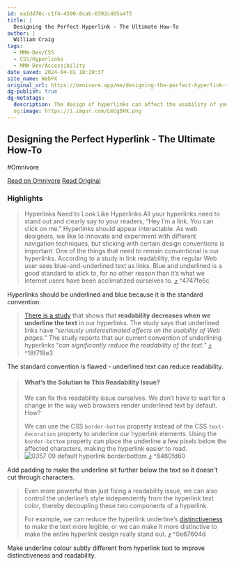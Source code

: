 ```yaml
---
id: ea1dd70c-c1f4-4590-8cab-6392c465a4f5
title: |
  Designing the Perfect Hyperlink - The Ultimate How-To
author: |
  William Craig
tags:
  - MMW-Dev/CSS
  - CSS/Hyperlinks
  - MMW-Dev/Accessibility
date_saved: 2024-04-01 18:19:37
site_name: WebFX
original_url: https://omnivore.app/me/designing-the-perfect-hyperlink-the-ultimate-how-to-18e981945be
dg-publish: true
dg-metatags:
  description: The design of hyperlinks can affect the usability of your web pages and also the user experience. Here are some tips to improve hyperlink designs.
  og:image: https://i.imgur.com/LmCg5HX.png
---
```


## Designing the Perfect Hyperlink - The Ultimate How-To
#Omnivore

[Read on Omnivore](https://omnivore.app/me/designing-the-perfect-hyperlink-the-ultimate-how-to-18e981945be)
[Read Original](https://www.webfx.com/blog/web-design/hyperlink-design/)

### Highlights

> Hyperlinks Need to Look Like Hyperlinks
>  All your hyperlinks need to stand out and clearly say to your readers, “Hey I’m a link. You can click on me.” Hyperlinks should appear interactable.
>  As web designers, we like to innovate and experiment with different navigation techniques, but sticking with certain design conventions is important. One of the things that need to remain conventional is our hyperlinks. According to a study in link readability, the regular Web user sees blue-and-underlined text as links.
>  Blue and underlined is a good standard to stick to, for no other reason than it’s what we Internet users have been acclimatized ourselves to. [⤴️](https://omnivore.app/me/designing-the-perfect-hyperlink-the-ultimate-how-to-18e981945be#4747fe6c-c23d-4ee6-bf98-aac072b31e09)  ^4747fe6c

Hyperlinks should be underlined and blue because it is the standard convention.

> [There is a study](https://vsis-www.informatik.uni-hamburg.de/getDoc.php/publications/119/www2003.pdf) that shows that **readability decreases when we underline the text** in our hyperlinks. The study says that underlined links have “_seriously underestimated effects on the usability of Web pages._” The study reports that our current convention of underlining hyperlinks “_can significantly reduce the readability of the text._” [⤴️](https://omnivore.app/me/designing-the-perfect-hyperlink-the-ultimate-how-to-18e981945be#18f718e3-14f8-47b8-b2b4-15ef36f6c582)  ^18f718e3

The standard convention is flawed - underlined text can reduce readability.

> #### What’s the Solution to This Readability Issue?
> 
>  We can fix this readability issue ourselves. We don’t have to wait for a change in the way web browsers render underlined text by default. How?
> 
>  We can use the CSS `border-bottom` property instead of the CSS `text-decoration` property to underline our hyperlink elements. Using the `border-bottom` property can place the underline a few pixels below the affected characters, making the hyperlink easier to read. ![0357 09 default hyperlink borderbottom](https://proxy-prod.omnivore-image-cache.app/549x279,sV3NOB6cVhc6nrCyEmDIzDuRk20RCB9kd3vwho7miGYE/https://www.webfx.com/wp-content/uploads/2021/10/0357-09_default_hyperlink_borderbottom.png) [⤴️](https://omnivore.app/me/designing-the-perfect-hyperlink-the-ultimate-how-to-18e981945be#8460fd60-26e0-4b50-b0a2-05b5806f4d5f)  ^8460fd60

Add padding to make the underline sit further below the text so it doesn't cut through characters.

> Even more powerful than just fixing a readability issue, we can also control the underline’s style independently from the hyperlink text color, thereby decoupling these two components of a hyperlink.
> 
>  For example, we can reduce the hyperlink underline’s [distinctiveness](https://www.webfx.com/blog/web-design/the-art-of-distinction-in-web-design/) to make the text more legible, or we can make it more distinctive to make the entire hyperlink design really stand out. [⤴️](https://omnivore.app/me/designing-the-perfect-hyperlink-the-ultimate-how-to-18e981945be#0e67604d-48de-41a3-89fd-60cfd8575289)  ^0e67604d

Make underline colour subtly different from hyperlink text to improve distinctiveness and readability. 

